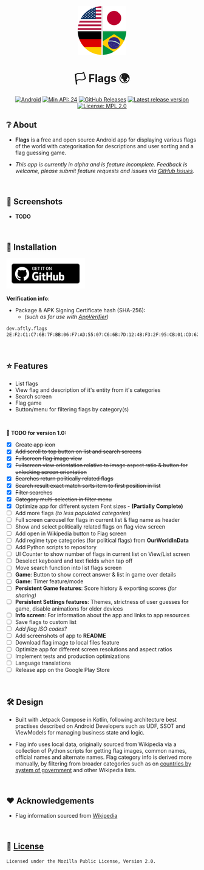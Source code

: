 <div align="center">
    <img src="assets/icon_round.png" width="128" height="128">
</div>

<div align="center">

# 🏳️ Flags 🌍

[![Android](https://img.shields.io/badge/Android-Platform?label=Platform&color=62a900)](https://www.android.com/)
[![Min API: 24](https://img.shields.io/badge/24-minSdkVersion?label=minSdkVersion&color=62a900)](https://developer.android.com/tools/releases/platforms#7.0)
[![GitHub Releases](https://img.shields.io/badge/GitHub_Releases-Download?label=Download&color=62a900)](https://github.com/aftly/Flags/releases)
[![Latest release version](https://img.shields.io/github/v/release/aftly/Flags?include_prereleases&color=dc5d18)](https://github.com/aftly/Flags/releases)
[![License: MPL 2.0](https://img.shields.io/badge/license-MPL%202.0-blue.svg)](https://github.com/aftly/Flags/blob/main/LICENSE)

</div>

## ❔ About
- **Flags** is a free and open source Android app for displaying various flags of the world with categorisation for descriptions and user sorting and a flag guessing game.

- *This app is currently in alpha and is feature incomplete. Feedback is welcome, please submit feature requests and issues via [GitHub Issues](https://github.com/aftly/Flags/issues).*
<br>

## 📸 Screenshots
- **TODO**
<br>

## 📱 Installation
[<img src="assets/badge_github.png" 
    alt="Get it on GitHub" 
    height="80">](https://github.com/aftly/Flags/releases)

**Verification info**:
- Package & APK Signing Certificate hash (SHA-256):
  - *(such as for use with [AppVerifier](https://github.com/soupslurpr/AppVerifier))*
```
dev.aftly.flags 2E:F2:C1:C7:6B:7F:BB:06:F7:AD:55:07:C6:6B:7D:12:4B:F3:2F:95:CB:01:CD:62:C8:DD:E2:F5:5F:3B:71:6C
```
<br>

## ⭐ Features
- List flags
- View flag and description of it's entity from it's categories
- Search screen
- Flag game
- Button/menu for filtering flags by category(s)
<br>

 **📌 TODO for version 1.0:**
- [x] ~~Create app icon~~
- [x] ~~Add scroll to top button on list and search screens~~
- [x] ~~Fullscreen flag image view~~
- [x] ~~Fullscreen view orientation relative to image aspect ratio & button for unlocking screen orientation~~
- [x] ~~Searches return politically related flags~~
- [x] ~~Search result exact match sorts item to first position in list~~
- [x] ~~Filter searches~~
- [x] ~~Category multi-selection in filter menu~~
- [x] Optimize app for different system Font sizes - **(Partially Complete)**
- [ ] Add more flags *(to less populated categories)*
- [ ] Full screen carousel for flags in current list & flag name as header
- [ ] Show and select politically related flags on flag view screen
- [ ] Add open in Wikipedia button to Flag screen
- [ ] Add regime type categories (for political flags) from **OurWorldInData**
- [ ] Add Python scripts to repository
- [ ] UI Counter to show number of flags in current list on View/List screen
- [ ] Deselect keyboard and text fields when tap off
- [ ] Move search function into list flags screen
- [ ] **Game**: Button to show correct answer & list in game over details
- [ ] **Game**: Timer feature/mode
- [ ] **Persistent Game features**: Score history & exporting scores *(for sharing)*
- [ ] **Persistent Settings features**: Themes, strictness of user guesses for game, disable animations for older devices
- [ ] **Info screen**: For information about the app and links to app resources
- [ ] Save flags to custom list
- [ ] *Add flag ISO codes?*
- [ ] Add screenshots of app to **README**
- [ ] Download flag image to local files feature
- [ ] Optimize app for different screen resolutions and aspect ratios
- [ ] Implement tests and production optimizations
- [ ] Language translations
- [ ] Release app on the Google Play Store
<br>

## 🛠 Design
- Built with Jetpack Compose in Kotlin, following architecture best practises described on Android Developers such as UDF, SSOT and ViewModels for managing business state and logic.

- Flag info uses local data, originally sourced from Wikipedia via a collection of Python scripts for getting flag images, common names, official names and alternate names.
Flag category info is derived more manually, by filtering from broader categories such as on [countries by system of government](https://en.wikipedia.org/wiki/List_of_countries_by_system_of_government) and other Wikipedia lists.
<br>

## ❤️ Acknowledgements 
 - Flag information sourced from [Wikipedia](https://en.wikipedia.org/wiki/Main_Page)
<br>

## 🔖 [License](https://github.com/aftly/Flags/blob/main/LICENSE)
```
Licensed under the Mozilla Public License, Version 2.0.
```
